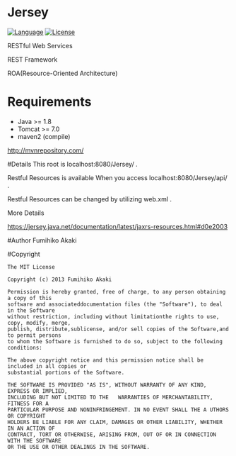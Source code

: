 # Jersey
[![Language](http://img.shields.io/badge/language-java-orange.svg?style=flat)](http://www.oracle.com/technetwork/java/javase/downloads/index.html)
[![License](https://img.shields.io/badge/license-MIT-lightgrey.svg?style=flat)](http://opensource.org/licenses/MIT)

RESTful Web Services

REST Framework

ROA(Resource-Oriented Architecture)

# Requirements
* Java >= 1.8
* Tomcat >= 7.0
* maven2 (compile)

http://mvnrepository.com/

#Details
This root is localhost:8080/Jersey/ .

Restful Resources is available When you access localhost:8080/Jersey/api/ .

Restful Resources can be changed by utilizing web.xml .

More Details

https://jersey.java.net/documentation/latest/jaxrs-resources.html#d0e2003



#Author
Fumihiko Akaki

#Copyright
  
    The MIT License

    Copyright (c) 2013 Fumihiko Akaki

    Permission is hereby granted, free of charge, to any person obtaining a copy of this
    software and associateddocumentation files (the "Software"), to deal in the Software
    without restriction, including without limitationthe rights to use, copy, modify, merge,
    publish, distribute,sublicense, and/or sell copies of the Software,and to permit persons
    to whom the Software is furnished to do so, subject to the following conditions:

    The above copyright notice and this permission notice shall be included in all copies or 
    substantial portions of the Software.

    THE SOFTWARE IS PROVIDED "AS IS", WITHOUT WARRANTY OF ANY KIND, EXPRESS OR IMPLIED, 
    INCLUDING BUT NOT LIMITED TO THE   WARRANTIES OF MERCHANTABILITY, FITNESS FOR A
    PARTICULAR PURPOSE AND NONINFRINGEMENT. IN NO EVENT SHALL THE A UTHORS OR COPYRIGHT
    HOLDERS BE LIABLE FOR ANY CLAIM, DAMAGES OR OTHER LIABILITY, WHETHER IN AN ACTION OF
    CONTRACT, TORT OR OTHERWISE, ARISING FROM, OUT OF OR IN CONNECTION WITH THE SOFTWARE
    OR THE USE OR OTHER DEALINGS IN THE SOFTWARE.


